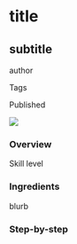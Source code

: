 # title
## subtitle

author

Tags

Published

![](images/logo.jpg)

### Overview

Skill level

### Ingredients

blurb

### Step-by-step
